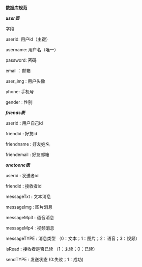 **数据库规范**

***user表***

字段

userid: 用户id（主键）

username: 用户名（唯一）

password: 密码

email ：邮箱

user_img : 用户头像

phone: 手机号

gender : 性别


***friends表***

userid : 用户自己id

friendid : 好友id

friendname : 好友姓名

friendemail : 好友邮箱

***onetoone表***

userid : 发送者id

friendid : 接收者id

messageTxt : 文本消息

messageImg : 图片消息

messageMp3 : 语音消息

messageMp4 : 视频消息

messageTYPE : 消息类型 （0：文本；1：图片；2：语音；3：视频）

isRead : 接收者是否已读 （1：未读；0：已读）

sendTYPE : 发送状态 (0:失败；1：成功)


